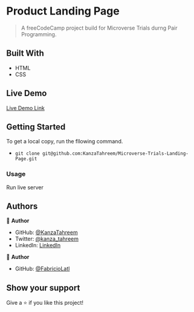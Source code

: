 # Product Landing Page

> A freeCodeCamp project build for Microverse Trials durng Pair Programming.

## Built With

- HTML
- CSS

## Live Demo

[Live Demo Link](https://kanzatahreem.github.io/Microverse-Trials-Landing-Page/)

## Getting Started

To get a local copy, run the fllowing command.

- `git clone git@github.com:KanzaTahreem/Microverse-Trials-Landing-Page.git`

### Usage

Run live server

## Authors

👤 **Author**

- GitHub: [@KanzaTahreem](https://github.com/KanzaTahreem)
- Twitter: [@kanza_tahreem](https://twitter.com/kanza_tahreem)
- LinkedIn: [LinkedIn](https://www.linkedin.com/in/kanza-tahreem/)

👤 **Author**

- GitHub: [@FabricioLatl](https://github.com/FabricioLatl)

## Show your support

Give a ⭐️ if you like this project!
